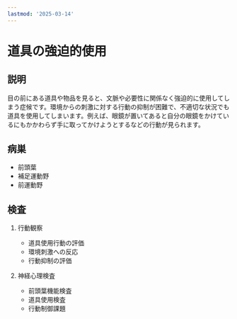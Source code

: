 ```yaml
---
lastmod: '2025-03-14'
---
```


# 道具の強迫的使用

## 説明

目の前にある道具や物品を見ると、文脈や必要性に関係なく強迫的に使用してしまう症候です。環境からの刺激に対する行動の抑制が困難で、不適切な状況でも道具を使用してしまいます。例えば、眼鏡が置いてあると自分の眼鏡をかけているにもかかわらず手に取ってかけようとするなどの行動が見られます。

## 病巣

- 前頭葉
- 補足運動野
- 前運動野

## 検査

1. 行動観察

   - 道具使用行動の評価
   - 環境刺激への反応
   - 行動抑制の評価

2. 神経心理検査
   - 前頭葉機能検査
   - 道具使用検査
   - 行動制御課題
